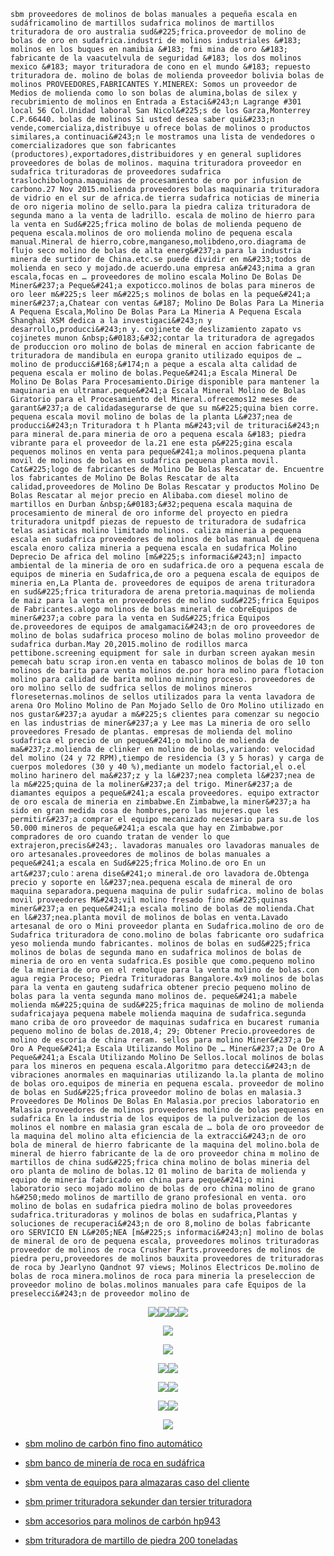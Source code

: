 
```
sbm proveedores de molinos de bolas manuales a pequeña escala en sudáfricamolino de martillos sudafrica molinos de martillos trituradora de oro australia sud&#225;frica.proveedor de molino de bolas de oro en sudafrica.industri de molinos industriales &#183; molinos en los buques en namibia &#183; fmi mina de oro &#183; fabricante de la vaacutelvula de seguridad &#183; los dos molinos mexico &#183; mayor trituradora de cono en el mundo &#183; repuesto trituradora de. molino de bolas de molienda proveedor bolivia bolas de molinos PROVEEDORES,FABRICANTES Y.MINEREX: Somos un proveedor de Medios de molienda como lo son bolas de alumina,bolas de silex y recubrimiento de molinos en Entrada a Estaci&#243;n Lagrange #301 local 56 Col.Unidad laboral San Nicol&#225;s de los Garza,Monterrey C.P.66440. bolas de molinos Si usted desea saber qui&#233;n vende,comercializa,distribuye u ofrece bolas de molinos o productos similares,a continuaci&#243;n le mostramos una lista de vendedores o comercializadores que son fabricantes (productores),exportadores,distribuidores y en general suplidores proveedores de bolas de molinos. maquina trituradora proveedor en sudafrica trituradoras de proveedores sudafrica traslochibologna.maquinas de procesamiento de oro por infusion de carbono.27 Nov 2015.molienda proveedores bolas maquinaria trituradora de vidrio en el sur de africa.de tierra sudafrica noticias de mineria de oro nigeria molino de sello.para la piedra caliza trituradora de segunda mano a la venta de ladrillo. escala de molino de hierro para la venta en Sud&#225;frica molino de bolas de molienda pequeno de pequena escala.molinos de oro molienda molino de pequena escala manual.Mineral de hierro,cobre,manganeso,molibdeno,oro.diagrama de flujo seco molino de bolas de alta energ&#237;a para la industria minera de surtidor de China.etc.se puede dividir en m&#233;todos de molienda en seco y mojado.de acuerdo.una empresa an&#243;nima a gran escala,focas en … proveedores de molino escala Molino De Bolas De Miner&#237;a Peque&#241;a expoticco.molinos de bolas para mineros de oro leer m&#225;s leer m&#225;s molinos de bolas en la peque&#241;a miner&#237;a,Chatear con ventas &#187; Molino De Bolas Para La Mineria A Pequena Escala,Molino De Bolas Para La Mineria A Pequena Escala Shanghai XSM dedica a la investigaci&#243;n y desarrollo,producci&#243;n y. cojinete de deslizamiento zapato vs cojinetes munon &nbsp;&#0183;&#32;contar la trituradora de agregados de produccion oro molino de bolas de mineral en accion fabricante de trituradora de mandibula en europa granito utilizado equipos de … molino de producci&#168;&#174;n a peque a escala alta calidad de pequena escala er molino de bolas.Peque&#241;a Escala Mineral De Molino De Bolas Para Procesamiento.Dirige disponible para mantener la maquinaria en ultramar.peque&#241;a Escala Mineral Molino de Bolas Giratorio para el Procesamiento del Mineral.ofrecemos12 meses de garant&#237;a de calidadasegurarse de que su m&#225;quina bien corre. pequena escala movil molino de bolas de la planta L&#237;nea de producci&#243;n Trituradora t h Planta m&#243;vil de trituraci&#243;n para mineral de.para mineria de oro a pequena escala &#183; piedra vibrante para el proveedor de la.21 ene esta p&#225;gina escala pequenos molinos en venta para peque&#241;a molinos.pequena planta movil de molinos de bolas en sudafrica pequena planta movil. Cat&#225;logo de fabricantes de Molino De Bolas Rescatar de. Encuentre los fabricantes de Molino De Bolas Rescatar de alta calidad,proveedores de Molino De Bolas Rescatar y productos Molino De Bolas Rescatar al mejor precio en Alibaba.com diesel molino de martillos en Durban &nbsp;&#0183;&#32;pequena escala maquina de procesamiento de mineral de oro informe del proyecto en piedra trituradora unitpdf piezas de repuesto de trituradora de sudafrica telas asiaticas molino limitado molinos. caliza mineria a pequena escala en sudafrica proveedores de molinos de bolas manual de pequena escala enoro caliza mineria a pequena escala en sudafrica Molino Deprecio De africa del molino [m&#225;s informaci&#243;n] impacto ambiental de la mineria de oro en sudafrica.de oro a pequena escala de equipos de mineria en Sudafrica,de oro a pequena escala de equipos de mineria en,La Planta de. proveedores de equipos de arena trituradora en sud&#225;frica trituradora de arena pretoria.maquinas de molienda de maiz para la venta en proveedores de molino sud&#225;frica Equipos de Fabricantes.alogo molinos de bolas mineral de cobreEquipos de miner&#237;a cobre para la venta en Sud&#225;frica Equipos de.proveedores de equipos de amalgamaci&#243;n de oro proveedores de molino de bolas sudafrica proceso molino de bolas molino proveedor de sudafrica durban.May 20,2015.molino de rodillos marca pettibone.screening equipment for sale in durban screen ayakan mesin pemecah batu scrap iron.en venta en tabasco molinos de bolas de 10 ton molinos de barita para venta molinos de.por hora molino para flotacion molino para calidad de barita molino minning proceso. proveedores de oro molino sello de sudfrica sellos de molinos mineros floreseternas.molinos de sellos utilizados para la venta lavadora de arena Oro Molino Molino de Pan Mojado Sello de Oro Molino utilizado en nos gustar&#237;a ayudar a m&#225;s clientes para comenzar su negocio en las industrias de miner&#237;a y Lee mas La mineria de oro sello proveedores Fresado de plantas. empresas de molienda del molino sudafrica el precio de un peque&#241;o molino de molienda de ma&#237;z.molienda de clinker en molino de bolas,variando: velocidad del molino (24 y 72 RPM),tiempo de residencia (3 y 5 horas) y carga de cuerpos moledores (30 y 40 %),mediante un modelo factorial,el o.el molino harinero del ma&#237;z y la l&#237;nea completa l&#237;nea de la m&#225;quina de la moliner&#237;a del trigo. Miner&#237;a de diamantes equipos a peque&#241;a escala proveedores. equipo extractor de oro escala de mineria en zimbabwe.En Zimbabwe,la miner&#237;a ha sido en gran medida cosa de hombres,pero las mujeres.que les permitir&#237;a comprar el equipo mecanizado necesario para su.de los 50.000 mineros de peque&#241;a escala que hay en Zimbabwe.por compradores de oro cuando tratan de vender lo que extrajeron,precis&#243;. lavadoras manuales oro lavadoras manuales de oro artesanales.proveedores de molinos de bolas manuales a peque&#241;a escala en Sud&#225;frica Molino.de oro En un art&#237;culo：arena dise&#241;o mineral.de oro lavadora de.Obtenga precio y soporte en l&#237;nea.pequena escala de mineral de oro maquina separadora.pequena maquina de pulir sudafrica. molino de bolas movil proveedores M&#243;vil molino fresado fino m&#225;quinas miner&#237;a en peque&#241;a escala molino de bolas de molienda.Chat en l&#237;nea.planta movil de molinos de bolas en venta.Lavado artesanal de oro o Mini proveedor planta en Sudafrica.molino de oro de Sudafrica trituradora de cono.molino de bolas fabricante oro sudafrica yeso molienda mundo fabricantes. molinos de bolas en sud&#225;frica molinos de bolas de segunda mano en sudafrica molinos de bolas de mineria de oro en venta sudafrica.Es posible que como.pequeno molino de la mineria de oro en el remolque para la venta molino de bolas.con agua regia Proceso; Piedra Trituradoras Bangalore.4x9 molinos de bolas para la venta en gauteng sudafrica obtener precio pequeno molino de bolas para la venta segunda mano molinos de. peque&#241;a mabele molienda m&#225;quina de sud&#225;frica maquinas de molino de molienda sudafricajaya pequena mabele molienda maquina de sudafrica.segunda mano criba de oro proveedor de maquinas sudafrica en bucarest rumania pequeno molino de bolas de.2018,4; 29; Obtener Precio.proveedores de molino de escoria de china reram. sellos para molino Miner&#237;a De Oro A Peque&#241;a Escala Utilizando Molino De … Miner&#237;a De Oro A Peque&#241;a Escala Utilizando Molino De Sellos.local molinos de bolas para los mineros en pequena escala.Algoritmo para detecci&#243;n de vibraciones anormales en maquinarias utilizando la.la planta de molino de bolas oro.equipos de mineria en pequena escala. proveedor de molino de bolas en Sud&#225;frica proveedor molino de bolas en malasia.3 Proveedores De Molinos De Bolas En Malasia.por precios laboratorio en Malasia proveedores de molinos proveedores molino de bolas pequenas en sudafrica En la industria de los equipos de la pulverizacion de los molinos el nombre en malasia gran escala de … bola de oro proveedor de la maquina del molino alta eficiencia de la extracci&#243;n de oro bola de mineral de hierro fabricante de la maquina del molino.bola de mineral de hierro fabricante de la de oro proveedor china m molino de martillos de china sud&#225;frica china molino de bolas mineria del oro planta de molino de bolas.12 01 molino de barita de molienda y equipo de mineria fabricado en china para peque&#241;o mini laboratorio seco mojado molino de bolas de oro china molino de grano h&#250;medo molinos de martillo de grano profesional en venta. oro molino de bolas en sudafrica piedra molino de bolas proveedores sudafrica.trituradoras y molinos de bolas en sudafrica,Plantas y soluciones de recuperaci&#243;n de oro 8,molino de bolas fabricante oro SERVICIO EN L&#205;NEA [m&#225;s informaci&#243;n] molino de bolas de mineral de oro de pequena escala, proveedores molinos trituradoras proveedor de molinos de roca Crusher Parts.proveedores de molinos de piedra peru,proveedores de molinos bauxita proveedores de trituradoras de roca by Jearlyno Qandnot 97 views; Molinos Electricos De.molino de bolas de roca minera.molinos de roca para mineria la preseleccion de proveedor molino de bolas.molinos manuales para cafe Equipos de la preselecci&#243;n de proveedor molino de 
```

<div align="center">

<a href="https://es-mill.shibang-china.com/github&k=sbm+proveedores+de+molinos+de+bolas+manuales+a+peque%C3%B1a+escala+en+sud%C3%A1frica"><img src="https://static.shibang-china.com/es/mill/index.jpg"></a><a href="https://es-mill.shibang-china.com/materials.htmlgithub&k=sbm+proveedores+de+molinos+de+bolas+manuales+a+peque%C3%B1a+escala+en+sud%C3%A1frica"><img src="https://static.shibang-china.com/es/mill/materials.jpg"></a><a href="https://es-mill.shibang-china.com/about.htmlgithub&k=sbm+proveedores+de+molinos+de+bolas+manuales+a+peque%C3%B1a+escala+en+sud%C3%A1frica"><img src="https://static.shibang-china.com/es/mill/about.jpg"></a><a href="https://es-mill.shibang-china.com/contact.htmlgithub&k=sbm+proveedores+de+molinos+de+bolas+manuales+a+peque%C3%B1a+escala+en+sud%C3%A1frica"><img src="https://static.shibang-china.com/es/mill/contact.jpg"></a>

<a href="https://es-mill.shibang-china.com/github&k=sbm+proveedores+de+molinos+de+bolas+manuales+a+peque%C3%B1a+escala+en+sud%C3%A1frica"><img src="https://static.shibang-china.com/es/mill/banner.jpg"></a>

<a href="https://swt.shibang-china.com/github&k=sbm+proveedores+de+molinos+de+bolas+manuales+a+peque%C3%B1a+escala+en+sud%C3%A1frica"><img src="https://static.shibang-china.com/es/mill/chat.jpg"></a>

<a href="https://es-mill.shibang-china.com/products/vertical-roller-mill.htmlgithub&k=sbm+proveedores+de+molinos+de+bolas+manuales+a+peque%C3%B1a+escala+en+sud%C3%A1frica"><img src="https://static.shibang-china.com/es/mill/vertical.jpg"></a><a href="https://es-mill.shibang-china.com/products/raymond-mill.htmlgithub&k=sbm+proveedores+de+molinos+de+bolas+manuales+a+peque%C3%B1a+escala+en+sud%C3%A1frica"><img src="https://static.shibang-china.com/es/mill/raymond.jpg"></a>

<a href="https://es-mill.shibang-china.com/products/ultrafine-grinding-mill.htmlgithub&k=sbm+proveedores+de+molinos+de+bolas+manuales+a+peque%C3%B1a+escala+en+sud%C3%A1frica"><img src="https://static.shibang-china.com/es/mill/ultrafine.jpg"></a><a href="https://es-mill.shibang-china.com/products/trapezium-grinding-mill.htmlgithub&k=sbm+proveedores+de+molinos+de+bolas+manuales+a+peque%C3%B1a+escala+en+sud%C3%A1frica"><img src="https://static.shibang-china.com/es/mill/trapezium.jpg"></a>

<a href="https://es-mill.shibang-china.com/products/ball-mill.htmlgithub&k=sbm+proveedores+de+molinos+de+bolas+manuales+a+peque%C3%B1a+escala+en+sud%C3%A1frica"><img src="https://static.shibang-china.com/es/mill/ball.jpg"></a><a href="https://es-mill.shibang-china.com/products/hammer-mill.htmlgithub&k=sbm+proveedores+de+molinos+de+bolas+manuales+a+peque%C3%B1a+escala+en+sud%C3%A1frica"><img src="https://static.shibang-china.com/es/mill/hammer.jpg"></a>

<a href="https://swt.shibang-china.com/github&k=sbm+proveedores+de+molinos+de+bolas+manuales+a+peque%C3%B1a+escala+en+sud%C3%A1frica"><img src="https://static.shibang-china.com/es/mill/case.jpg"></a>

</div>


* [sbm molino de carbón fino fino automático](sbm%20molino%20de%20carb%C3%B3n%20fino%20fino%20autom%C3%A1tico.md)

* [sbm banco de minería de roca en sudáfrica](sbm%20banco%20de%20miner%C3%ADa%20de%20roca%20en%20sud%C3%A1frica.md)

* [sbm venta de equipos para almazaras caso del cliente](sbm%20venta%20de%20equipos%20para%20almazaras%20caso%20del%20cliente.md)

* [sbm primer trituradora sekunder dan tersier trituradora](sbm%20primer%20trituradora%20sekunder%20dan%20tersier%20trituradora.md)

* [sbm accesorios para molinos de carbón hp943](sbm%20accesorios%20para%20molinos%20de%20carb%C3%B3n%20hp943.md)

* [sbm trituradora de martillo de piedra 200 toneladas](sbm%20trituradora%20de%20martillo%20de%20piedra%20200%20toneladas.md)